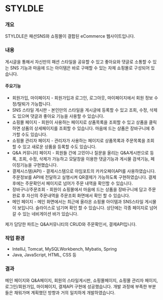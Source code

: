 # STYLDLE

<h3>개요</h3>
<span>STYLDLE은 패션SNS와 쇼핑몰이 결합된 eCommerce 웹사이트입니다.</span>

<h3>내용</h3>
<span>게시글을 통해서 자신만의 패션 스타일을 공유할 수 있고 좋아요와 댓글로 소통할 수 있는  SNS 기능과 마음에 드는 아이템은 바로 구매할 수 있는 자체 쇼핑몰로 구성되어 있습니다.</span>

<h4>주요기능</h4>
<ul>
<li>회원가입, 마이페이지 - 회원가입과 로그인, 로그아웃, 마이페이지에서 회원 정보 수정/탈퇴가 가능합니다.</li>
<li>SNS 스타일 게시판 - 본인만의 스타일을 게시글에 등록할 수 있고 조회, 수정, 삭제도 있으며 댓글과 좋아요 기능을 사용할 수 있습니다.</li>
<li>쇼핑몰 페이지 - 회원이 사용하는 페이지로 상품목록을 조회할 수 있고 상품을 클릭하면 상품의 상세페이지를 조회할 수 있습니다. 마음에 드는 상품은 장바구니에 추가할 수도 있습니다.</li>
<li>쇼핑몰 관리자 페이지 - 관리자가 사용하는 페이지로 상품목록과 주문목록을 조회 할 수 있고 새로운 상품을 등록할 수도 있습니다.</li>
<li>Q&A 커뮤니티 페이지 - 회원들 간에 고민이나 질문을 올리는 Q&A게시판으로 등록, 조회, 수정, 삭제가 가능하고 모달창을 이용한 댓글기능과 게시물 검색기능, 페이징기능을 구현했습니다.</li>
<li>결제시스템(API) - 결제시스템으로 아임포트의 카카오페이API를 사용하였습니다. 주문정보를 API에 전달하고 실행시켜 QR결제가 가능하도록 구현하였습니다. 결제 후에는 주문확인서 페이지로 넘어가 주문 내역을 확인할 수 있습니다.</li>
<li>장바구니/주문조회 - 회원이 쇼핑몰에서 마음에 드는 상품을 장바구니에 담고 주문 완료 후 자신의 주문내역을 주문조회 화면에서 확인 할 수 있습니다.</li>
<li>메인 페이지 - 메인 화면에서는 최근에 올라온 쇼핑몰 아이템과 SNS스타일 게시물이 보입니다. 슬라이스로 넘기며 확인 할 수 있습니다. 상단에는 각종 페이지로 넘어 갈 수 있는 네비게이션 바가 있습니다.</li>
</ul>
<span>제가 담당한 파트는 Q&A커뮤니티의 CRUD와 주문확인서, 결제API입니다.</span>
<h3>작업 환경</h3>
<ul>
<li>IntelliJ, Tomcat, MySQLWorkbench, Mybatis, Spring</li>
<li>Java, JavaScript, HTML, CSS 등</li>
</ul>
<h3>결과</h3>
<span>메인 페이지와 Q&A페이지, 회원의 스타일게시판, 쇼핑몰페이지, 쇼핑몰 관리자 페이지, 로그인/회원가입, 마이페이지, 결제API 구현에 성공했습니다. 개발 과정에 부족한 부분들은 채워가며 계획했던 방향과 거의 일치하게 개발하였습니다.</span>
